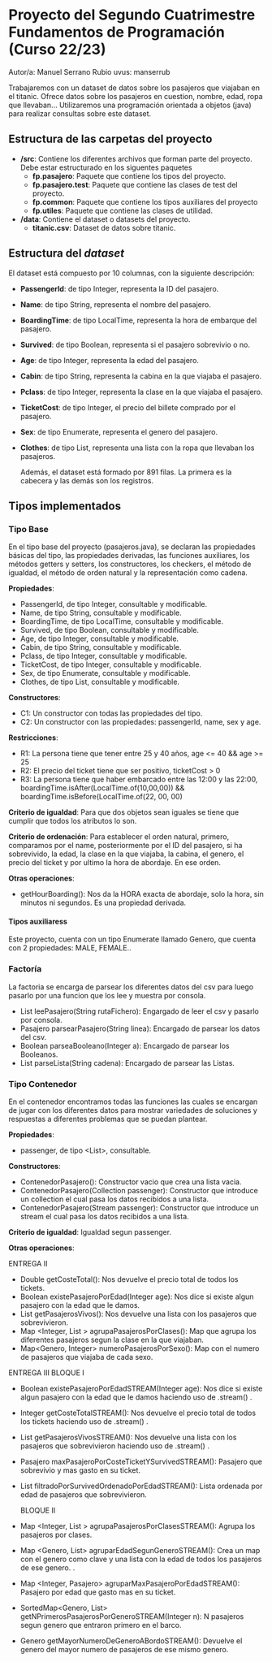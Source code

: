 # Proyecto del Segundo Cuatrimestre Fundamentos de Programación (Curso  22/23)
Autor/a: Manuel Serrano Rubio  uvus: manserrub

Trabajaremos con un dataset de datos sobre los pasajeros que viajaban en el titanic. 
Ofrece datos sobre los pasajeros en cuestion, nombre, edad, ropa que llevaban...
Utilizaremos una programación orientada a objetos (java) para realizar consultas sobre este dataset.


## Estructura de las carpetas del proyecto

* **/src**: Contiene los diferentes archivos que forman parte del proyecto. Debe estar estructurado en los siguentes paquetes
  * **fp.pasajero**: Paquete que contiene los tipos del proyecto.
  * **fp.pasajero.test**: Paquete que contiene las clases de test del proyecto.
  * **fp.common**: Paquete que contiene los tipos auxiliares del proyecto
  * **fp.utiles**:  Paquete que contiene las clases de utilidad. 
* **/data**: Contiene el dataset o datasets del proyecto.
    * **titanic.csv**: Dataset de datos sobre titanic.
    
## Estructura del *dataset*

El dataset está compuesto por 10 columnas, con la siguiente descripción:

* **PassengerId**: de tipo Integer, representa la ID del pasajero.
* **Name**: de tipo String, representa el nombre del pasajero.
* **BoardingTime**: de tipo LocalTime, representa la hora de embarque del pasajero.
* **Survived**: de tipo Boolean, representa si el pasajero sobrevivio o no.
* **Age**: de tipo Integer, representa la edad del pasajero.
* **Cabin**: de tipo String, representa la cabina en la que viajaba el pasajero.
* **Pclass**: de tipo Integer, representa la clase en la que viajaba el pasajero.
* **TicketCost**: de tipo Integer, el precio del billete comprado por el pasajero.
* **Sex**: de tipo Enumerate, representa el genero del pasajero.
* **Clothes**: de tipo List<String>, representa una lista con la ropa que llevaban los pasajeros.
	
	Además, el dataset está formado por 891 filas. La primera es la cabecera y las demás son los registros. 

## Tipos implementados



### Tipo Base
En el tipo base del proyecto (pasajeros.java), se declaran las propiedades básicas del tipo, las propiedades derivadas, las funciones auxiliares, los métodos getters y setters, los constructores, los checkers, el método de igualdad, el método de orden natural y la representación como cadena.

**Propiedades**:

- PassengerId, de tipo Integer,  consultable y modificable.
- Name, de tipo String,  consultable y modificable.
- BoardingTime, de tipo LocalTime, consultable y modificable.
- Survived, de tipo Boolean, consultable y modificable.
- Age, de tipo Integer, consultable y modificable.
- Cabin, de tipo String, consultable y modificable.
- Pclass, de tipo Integer, consultable y modificable.
- TicketCost, de tipo Integer, consultable y modificable.
- Sex, de tipo Enumerate, consultable y modificable.
- Clothes, de tipo List<String>, consultable y modificable.

**Constructores**: 

- C1: Un constructor con todas las propiedades del tipo.
- C2: Un constructor con las propiedades: passengerId, name, sex y age.

**Restricciones**:
 
- R1: La persona tiene que tener entre 25 y 40 años, age <= 40 && age >= 25
- R2: El precio del ticket tiene que ser positivo, ticketCost > 0
- R3: La persona tiene que haber embarcado entre las 12:00 y las 22:00, boardingTime.isAfter(LocalTime.of(10,00,00)) && boardingTime.isBefore(LocalTime.of(22, 00, 00)

**Criterio de igualdad**: Para que dos objetos sean iguales se tiene que cumplir que todos los atributos lo son.

**Criterio de ordenación**: Para establecer el orden natural, primero, comparamos por el name, posteriormente por el ID del pasajero, si ha sobrevivido, la edad, la clase en la que viajaba, la cabina, el genero, el precio del ticket y por ultimo la hora de abordaje. En ese orden.

**Otras operaciones**:
 
-	getHourBoarding(): Nos da la HORA exacta de abordaje, solo la hora, sin minutos ni segundos. Es una propiedad derivada.

#### Tipos auxiliaress
Este proyecto, cuenta con un tipo Enumerate llamado Genero, que cuenta con 2 propiedades: MALE, FEMALE..

### Factoría
La factoria se encarga de parsear los diferentes datos del csv para luego pasarlo por una funcion que los lee y muestra por consola.

- List<Pasajero> leePasajero(String rutaFichero): Engargado de leer el csv y pasarlo por consola.
-	Pasajero parsearPasajero(String linea): Encargado de parsear los datos del csv.
-	Boolean parseaBooleano(Integer a): Encargado de parsear los Booleanos.
-	List<String> parseLista(String cadena): Encargado de parsear las Listas.

### Tipo Contenedor

En el contenedor encontramos todas las funciones las cuales se encargan de jugar con los diferentes datos para mostrar variedades de soluciones y respuestas a diferentes problemas que se puedan plantear.

**Propiedades**:

- passenger, de tipo \<List<Pasajero>\>, consultable. 

**Constructores**: 

- ContenedorPasajero(): Constructor vacio que crea una lista vacia.
- ContenedorPasajero(Collection<Pasajero> passenger): Constructor que introduce un collection el cual pasa los datos recibidos a una lista.
- ContenedorPasajero(Stream<Pasajero> passenger): Constructor que introduce un stream el cual pasa los datos recibidos a una lista.

	
**Criterio de igualdad**: Igualdad segun passenger.

**Otras operaciones**:
 
ENTREGA II
-	Double getCosteTotal(): Nos devuelve el precio total de todos los tickets.
-	Boolean existePasajeroPorEdad(Integer age): Nos dice si existe algun pasajero con la edad que le damos.
-	List<String> getPasajerosVivos(): Nos devuelve una lista con los pasajeros que sobrevivieron.
-	Map <Integer, List <String>> agrupaPasajerosPorClases(): Map que agrupa los diferentes pasajeros segun la clase en la que viajaban.
-	Map<Genero, Integer> numeroPasajerosPorSexo(): Map con el numero de pasajeros que viajaba de cada sexo.
	
ENTREGA III
	BLOQUE I
-	Boolean existePasajeroPorEdadSTREAM(Integer age): Nos dice si existe algun pasajero con la edad que le damos haciendo uso de .stream() .
-	Integer  getCosteTotalSTREAM(): Nos devuelve el precio total de todos los tickets haciendo uso de .stream() .
-	List<String> getPasajerosVivosSTREAM(): Nos devuelve una lista con los pasajeros que sobrevivieron haciendo uso de .stream() .
-	Pasajero maxPasajeroPorCosteTicketYSurvivedSTREAM(): Pasajero que sobrevivio y mas gasto en su ticket.
-	List<Pasajero> filtradoPorSurvivedOrdenadoPorEdadSTREAM(): Lista ordenada por edad de pasajeros que sobrevivieron.
	
	BLOQUE II
-	Map <Integer, List <String>> agrupaPasajerosPorClasesSTREAM(): Agrupa los pasajeros por clases.
-	Map <Genero, List<Integer>> agruparEdadSegunGeneroSTREAM(): Crea un map con el genero como clave y una lista con la edad de todos los pasajeros de ese genero. .
-	Map <Integer, Pasajero> agruparMaxPasajeroPorEdadSTREAM(): Pasajero por edad que gasto mas en su ticket.
-	SortedMap<Genero, List<String>> getNPrimerosPasajerosPorGeneroSTREAM(Integer n): N pasajeros segun genero que entraron primero en el barco.
-	Genero getMayorNumeroDeGeneroABordoSTREAM(): Devuelve el genero del mayor numero de pasajeros de ese mismo genero.
